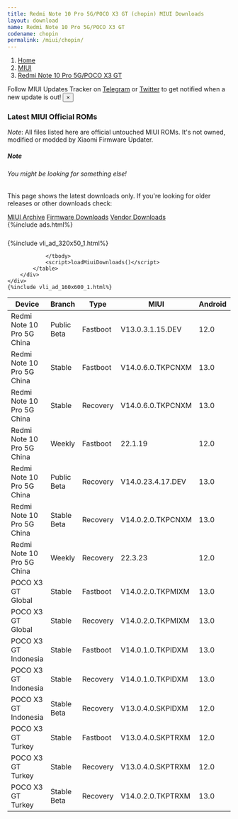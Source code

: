 ```yaml
---
title: Redmi Note 10 Pro 5G/POCO X3 GT (chopin) MIUI Downloads
layout: download
name: Redmi Note 10 Pro 5G/POCO X3 GT
codename: chopin
permalink: /miui/chopin/
---
```

<nav aria-label="breadcrumb">
    <ol class="breadcrumb">
        <li class="breadcrumb-item"><a href="/">Home</a></li>
        <li class="breadcrumb-item"><a href="/miui/">MIUI</a></li>
        <li class="breadcrumb-item active" aria-current="page"><a href="/miui/chopin/">Redmi Note 10 Pro 5G/POCO X3 GT</a></li>
    </ol>
</nav>
<div class="alert alert-primary alert-dismissible fade show" role="alert">
    Follow MIUI Updates Tracker on <a href="https://t.me/MIUIUpdatesTracker" class="alert-link">Telegram</a>
     or <a href="https://twitter.com/MiFwUpdater" class="alert-link">Twitter</a> to get notified when a new update is out!
    <button type="button" class="close" data-dismiss="alert" aria-label="Close">
        <span aria-hidden="true">&times;</span>
    </button>
</div>

### Latest MIUI Official ROMs
*Note*: All files listed here are official untouched MIUI ROMs. It's not owned, modified or modded by Xiaomi Firmware Updater.
<div class="card">
  <div class="card-body">
    <h5 class="card-title">Note</h5>
    <h6 class="card-subtitle mb-2 text-muted">You might be looking for something else!</h6>
    <p class="card-text">This page shows the latest downloads only.
     If you're looking for older releases or other downloads check:</p>
    <a href="/archive/miui/chopin/" class="card-link">MIUI Archive</a>
    <a href="/firmware/chopin/" class="card-link">Firmware Downloads</a>
    <a href="/vendor/chopin/" class="card-link">Vendor Downloads</a>
  </div>
</div>
{%include ads.html%}
<div class="row justify-content-center">
    <div class="col-10">
        <div class="table-responsive-md" style="margin-top: 25px;">
            {%include vli_ad_320x50_1.html%}
            <table id="miui" class="display dt-responsive nowrap compact table table-striped table-hover table-sm">
                <thead class="thead-dark">
                    <tr>
                        <th data-ref="device">Device</th>
                        <th data-ref="branch">Branch</th>
                        <th data-ref="type">Type</th>
                        <th data-ref="miui">MIUI</th>
                        <th data-ref="android">Android</th>
                        <th data-ref="size">Size</th>
                        <th data-ref="size">Date</th>
                        <th data-ref="link">Link</th>
                    </tr>
                </thead>
                <tbody>
                <tr><td>Redmi Note 10 Pro 5G China</td><td>Public Beta</td><td>Fastboot</td><td>V13.0.3.1.15.DEV</td><td>12.0</td><td>5.2 GB</td><td>2022-03-15</td><td><a href="/miui/chopin/public beta/V13.0.3.1.15.DEV/">Download</a></td></tr>
<tr><td>Redmi Note 10 Pro 5G China</td><td>Stable</td><td>Fastboot</td><td>V14.0.6.0.TKPCNXM</td><td>13.0</td><td>6.1 GB</td><td>2023-04-19</td><td><a href="/miui/chopin/stable/V14.0.6.0.TKPCNXM/">Download</a></td></tr>
<tr><td>Redmi Note 10 Pro 5G China</td><td>Stable</td><td>Recovery</td><td>V14.0.6.0.TKPCNXM</td><td>13.0</td><td>4.3 GB</td><td>2023-04-25</td><td><a href="/miui/chopin/stable/V14.0.6.0.TKPCNXM/">Download</a></td></tr>
<tr><td>Redmi Note 10 Pro 5G China</td><td>Weekly</td><td>Fastboot</td><td>22.1.19</td><td>12.0</td><td>6.0 GB</td><td>2022-01-19</td><td><a href="/miui/chopin/weekly/22.1.19/">Download</a></td></tr>
<tr><td>Redmi Note 10 Pro 5G China</td><td>Public Beta</td><td>Recovery</td><td>V14.0.23.4.17.DEV</td><td>13.0</td><td>4.2 GB</td><td>2023-04-21</td><td><a href="/miui/chopin/public beta/V14.0.23.4.17.DEV/">Download</a></td></tr>
<tr><td>Redmi Note 10 Pro 5G China</td><td>Stable Beta</td><td>Recovery</td><td>V14.0.2.0.TKPCNXM</td><td>13.0</td><td>4.2 GB</td><td>2023-01-13</td><td><a href="/miui/chopin/stable beta/V14.0.2.0.TKPCNXM/">Download</a></td></tr>
<tr><td>Redmi Note 10 Pro 5G China</td><td>Weekly</td><td>Recovery</td><td>22.3.23</td><td>12.0</td><td>4.6 GB</td><td>2022-03-24</td><td><a href="/miui/chopin/weekly/22.3.23/">Download</a></td></tr>
<tr><td>POCO X3 GT Global</td><td>Stable</td><td>Fastboot</td><td>V14.0.2.0.TKPMIXM</td><td>13.0</td><td>6.2 GB</td><td>2023-03-10</td><td><a href="/miui/chopin/stable/V14.0.2.0.TKPMIXM/">Download</a></td></tr>
<tr><td>POCO X3 GT Global</td><td>Stable</td><td>Recovery</td><td>V14.0.2.0.TKPMIXM</td><td>13.0</td><td>4.0 GB</td><td>2023-03-27</td><td><a href="/miui/chopin/stable/V14.0.2.0.TKPMIXM/">Download</a></td></tr>
<tr><td>POCO X3 GT Indonesia</td><td>Stable</td><td>Fastboot</td><td>V14.0.1.0.TKPIDXM</td><td>13.0</td><td>5.9 GB</td><td>2023-02-20</td><td><a href="/miui/chopin/stable/V14.0.1.0.TKPIDXM/">Download</a></td></tr>
<tr><td>POCO X3 GT Indonesia</td><td>Stable</td><td>Recovery</td><td>V14.0.1.0.TKPIDXM</td><td>13.0</td><td>4.0 GB</td><td>2023-03-02</td><td><a href="/miui/chopin/stable/V14.0.1.0.TKPIDXM/">Download</a></td></tr>
<tr><td>POCO X3 GT Indonesia</td><td>Stable Beta</td><td>Recovery</td><td>V13.0.4.0.SKPIDXM</td><td>12.0</td><td>3.4 GB</td><td>2022-11-25</td><td><a href="/miui/chopin/stable beta/V13.0.4.0.SKPIDXM/">Download</a></td></tr>
<tr><td>POCO X3 GT Turkey</td><td>Stable</td><td>Fastboot</td><td>V13.0.4.0.SKPTRXM</td><td>12.0</td><td>5.5 GB</td><td>2022-11-18</td><td><a href="/miui/chopin/stable/V13.0.4.0.SKPTRXM/">Download</a></td></tr>
<tr><td>POCO X3 GT Turkey</td><td>Stable</td><td>Recovery</td><td>V13.0.4.0.SKPTRXM</td><td>12.0</td><td>3.4 GB</td><td>2022-11-28</td><td><a href="/miui/chopin/stable/V13.0.4.0.SKPTRXM/">Download</a></td></tr>
<tr><td>POCO X3 GT Turkey</td><td>Stable Beta</td><td>Recovery</td><td>V14.0.2.0.TKPTRXM</td><td>13.0</td><td>4.0 GB</td><td>2023-03-10</td><td><a href="/miui/chopin/stable beta/V14.0.2.0.TKPTRXM/">Download</a></td></tr>

                </tbody>
                <script>loadMiuiDownloads()</script>
            </table>
        </div>
    </div>
    {%include vli_ad_160x600_1.html%}
</div>
